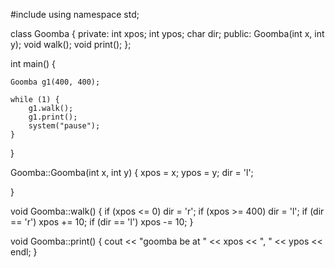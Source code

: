 #include<iostream>
using namespace std;


class Goomba {
private:
	int xpos;
	int ypos;
	char dir;
public:
	Goomba(int x, int y);
	void walk();
	void print();
};


int main() {


	Goomba g1(400, 400);

	while (1) {
		g1.walk();
		g1.print();
		system("pause");
	}

}

Goomba::Goomba(int x, int y) {
	xpos = x;
	ypos = y;
	dir = 'l';

}

void Goomba::walk()
{
	if (xpos <= 0)
		dir = 'r';
	if (xpos >= 400)
		dir = 'l';
	if (dir == 'r')
		xpos += 10;
	if (dir == 'l')
		xpos -= 10;
}

void Goomba::print()
{
	cout << "goomba be at " << xpos << ", " << ypos << endl;
}
